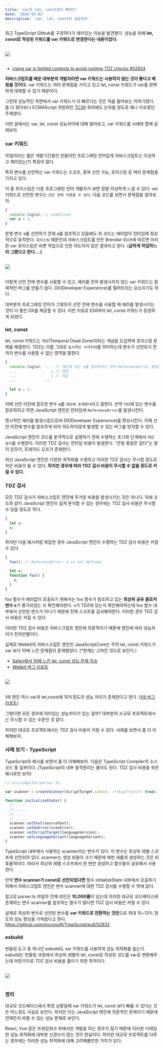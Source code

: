 ```yaml
---
title: 'var은 let, const보다 빠르다'
date: '2024-03-03'
description: 'var, let, const의 성능차이'
---
```


최근 TypeScript Github를 구경하다가 재미있는 이슈을 발견했다. 성능을 위해 **let, const로 작성된 키워드를 var 키워드로 변경한다는 내용이었다.**

<br/>
<img src="./javascript4.png"  />

<br/>
<br/>

- [Using var in limited contexts to avoid runtime TDZ checks #52924](https://github.com/microsoft/TypeScript/issues/52924)

**자바스크립트를 배운 대부분의 개발자라면 var 키워드는 사용하지 않는 것이 좋다고 배웠을 것이다.** var 키워드는 여러 문제점을 가지고 있고 let, const 키워드가 var를 완벽하게 대체할 수 있기 때문이다.

그런데 성능적인 측면에서 var 키워드가 더 빠르다는 것은 처음 들어보는 이야기였다. 좀 더 찾아보니 ECMAScript 위원회인 [TC39](https://github.com/tc39/notes/blob/main/meetings/2023-09/september-27.md#tdz-what-is-it-good-for) 회의에도 논의될 정도로 꽤나 이슈였던 주제였다.

이번 글에서는 var, let, const 성능차이에 대해 알아보고, var 키워드를 사례와 함께 살펴보자.

### var 키워드

10일이라는 짧은 개발기간동안 만들어진 프로그래밍 언어답게 자바스크립트는 이상하고 재미있는(?) 특징이 많다.

특히 변수를 선언하는 var 키워드는 스코프, 중복 선언 가능, 호이스팅 등 여러 문제점을 가지고 있다.

이 중 호이스팅은 다른 프로그래밍 언어 개발자가 보면 정말 이상하게 느낄 수 있다. var 키워드로 선언한 변수는 `선언 전에 사용할 수 있다`. 다음 코드를 보면서 문제점을 알아보자.

```js
{
  console.log(a); // undefined
  var a = 1;
}
```

분명 변수 a를 선언하기 전에 a를 참조하고 있음에도 위 코드는 에러없이 런타임에 정상적으로 동작한다. `호이스팅` 때문인데 자바스크립트를 만든 Brendan Eich에 따르면 이러한 var 호이스팅은 바쁜 작업으로 인한 의도하지 않은 결과라고 한다. (**급하게 작업하느라 그랬다고 한다....)**

<br/>
<img src="./javascript.png"  />

<br/>
<br/>

이렇게 선언 전에 변수를 사용할 수 있고, 에러를 전혀 발생시키지 않는 var 키워드는 잠재적인 버그를 만들기 쉽다. DX(Developer Experience)를 떨어뜨리는 요소이기도 하다.

대부분의 프로그래밍 언어가 그렇듯이 선언 전에 변수를 사용할 때 에러를 발생시키는 것이 더 좋은 DX를 제공할 수 있다. 이런 이유로 ES6부터 let, const 키워드가 등장하게 되었다.

### let, const

let, const 키워드는 `TDZ`(Temporal Dead Zone)이라는 개념을 도입하여 호이스팅 문제를 해결한다. TDZ는 이름 그대로 `임시적인 사각지대`를 의미하는데 변수가 선언되기 전까지 변수를 사용할 수 없는 영역을 말한다.

```js
{
  console.log(a); ---  // TDZ에 있는 a를 참조하려고 하면 ReferenceError 발생한다
  ...                | // TDZ
  ...                | // TDZ
  ...             ---

  let a = 1;
}
```

이때 선언 이전에 참조한 변수 a를 `TDZ에 존재한다`라고 말한다. 만약 `TDZ`에 있는 변수를 참조하려고 하면 JavaScript 엔진은 런타임에 `ReferenceError`를 발생시킨다.

명시적인 에러를 발생시킴으로써 DX(Developer Experience)를 향상시킨다. 이제 선언 이전에 변수를 참조하게 되어 의도하지않게 발생할 수 있는 버그를 방지할 수 있다.

JavaScript 엔진이 코드를 본격적으로 실행하기 전에 수행하는 초기화 단계에서 `TDZ 검사`를 수행한다. 이러한 TDZ 검사는 런타임 비용이 발생한다. "은빛 총알은 없다"는 말이 있듯이, 트레이드 오프가 존재한다.

최신 JavaScript 엔진은 다양한 최적화를 수행하고 이러한 TDZ 검사는 무시할 정도로 작은 비용이 될 수 있다. **하지만 경우에 따라 TDZ 검사 비용이 무시할 수 없을 정도로 커질 수 있다.**

### TDZ 검사

모든 TDZ 검사가 자바스크립트 엔진에 무거운 비용을 발생시키는 것은 아니다. 아래 코드와 같이 JavaScript 엔진이 쉽게 분석할 수 있는 경우에는 TDZ 검사 비용은 무시할 수 있을 정도로 작다.

```js
{
  let x;
  x;
}
```

하지만 다음 예시처럼 복잡한 경우 JavaScript 엔진이 수행하는 TDZ 검사 비용은 커질 수 있다.

```js
{
  foo(); // ReferenceError: x is not defined

  let x;
  function foo() {
    x;
  }
}
```

foo 함수가 에러없이 호출되기 위해서는 foo 함수가 참조하고 있는 **최상위 공유 클로저 변수 x**가 평가되었는 지 확인해야한다. x가 TDZ에 있는지 확인해야하는데 foo 함수 내부에서 선언된 변수가 아니기 때문에 전체 스코프를 검사해야한다. 이러한 경우 TDZ 검사 비용은 커질 수 있다.

이러한 TDZ 검사 비용은 자바스크립트 엔진에 의존적이기 때문에 엔진에 따라 성능차이가 천차만별이다.

실제로 Webkit의 자바스크립트 엔진인 JavaScriptCore는 무려 let, const 키워드가 var 보다 10배 느린 문제점이 존재했었다. (\*현재는 고쳐진 것으로 보인다.)

- [Safari에서 10배 느린 let, const 성능 문제 이슈](https://github.com/evanw/esbuild/issues/478)
- [Webkit 버그 리포트](https://bugs.webkit.org/show_bug.cgi?id=199866)

<br/>
<img src="./javascript2.png"  />

<br/>
<br/>

V8 엔진 역시 var과 let,const에 10%정도의 성능 차이가 존재한다고 한다. ([V8 버그 리포트](https://bugs.chromium.org/p/v8/issues/detail?id=13723))

그렇다면 모든 경우에 의미있는 성능차이가 있는 걸까? 대부분의 소규모 프로젝트에서는 무시할 수 있는 수준인 것 같다.

하지만 대규모 프로젝트에서는 TDZ 검사 비용이 커질 수 있다. 사례를 보면서 좀 더 이해해보자.

### 사례 보기 - TypeScript

TypeScript의 예시를 보면서 좀 더 이해해보자. 다음은 TypeScript Compiler의 소스코드 중 일부이다. (TypeScript의 내부 동작원리는 몰라도 된다. TDZ 검사 비용을 위한 예시로만 보자)

```js
// src/compiler/parser.ts

var scanner = createScanner(ScriptTarget.Latest, /*skipTrivia*/ true);

function initializeState() {
  // .....
  // .....
  // .....
  // .....
  scanner.setText(sourceText);
  scanner.setOnError(scanError);
  scanner.setScriptTarget(languageVersion);
  scanner.setLanguageVariant(languageVariant);
}
```

TypeScript 내부에서 사용하는 scanner라는 변수가 있다. 이 변수는 최상위 레벨 스코프에 선언되어 있다. scanner는 생성 비용이 크기 때문에 매번 새롭게 생성하는 것은 비효율적이다. 따라서 최상위 레벨 스코프에서 한 번만 생성하고 함수들이 공유해서 사용한다.

만약 **변수 scanner가 const로 선언되었다면** 함수 initializeState 내부에서 호출하기 위해서 자바스크립트 엔진은 변수 scanner에 대한 TDZ 검사를 수행할 수 밖에 없다.

참고로 parser.ts 파일의 전체 라인은 **10,000줄**이 넘는데 이러한 대규모 코드베이스에 존재하는 변수 scanner를 참조하는 함수가 많다면 TDZ 검사 비용은 커질 수 있다.

실제로 최상위 변수로 선언된 변수를 **var 키워드로 전환하는 것만**으로 최대 10~13% 정도의 성능 향상을 가져왔다고 한다. https://github.com/microsoft/TypeScript/pull/52832

### esbuild

번들링 도구 중 하나인 esbuild도 var 키워드를 사용하여 성능 최적화를 돕는다.
esbuild는 번들링 과정에서 최상위 레벨의 let, const로 작성된 코드를 var로 변환해주는데 마찬가지로 TDZ 검사 비용을 줄이기 위한 목적이다.

<br/>
<img src="./javascript3.png"  />

<br/>
<br/>

### 정리

대규모 코드베이스에서 특정 상황일때 var 키워드가 let, const 보다 빠를 수 있다는 것은 어느정도 사실로 보인다. 하지만 이는 JavaScript 엔진에 의존적인 문제이기 때문에 언제든지 바뀔 수 있는 성능 문제로 보인다.

React, Vue 같은 프레임워크 위에서만 개발을 하는 경우가 많기 때문에 이러한 디테일한 성능 최적화에 대부분 신경쓰지 않는 것이 현실이다. 하지만 대규모 프로젝트를 다루는 경우에는 이러한 성능 최적화에 대해 고려해볼만한 가치가 있다.
